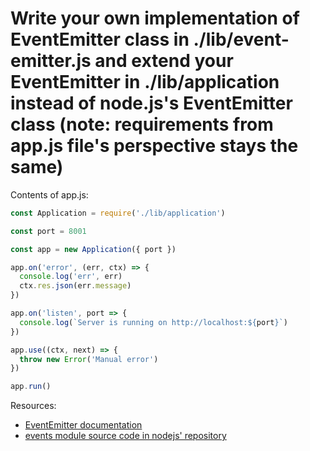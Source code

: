 # Write your own implementation of EventEmitter class in ./lib/event-emitter.js and extend your EventEmitter in ./lib/application instead of node.js's EventEmitter class (note: requirements from app.js file's perspective stays the same)

Contents of app.js:

```js
const Application = require('./lib/application')

const port = 8001

const app = new Application({ port })

app.on('error', (err, ctx) => {
  console.log('err', err)
  ctx.res.json(err.message)
})

app.on('listen', port => {
  console.log(`Server is running on http://localhost:${port}`)
})

app.use((ctx, next) => {
  throw new Error('Manual error')
})

app.run()

```

Resources:

* [EventEmitter documentation](https://nodejs.org/api/events.html)
* [events module source code in nodejs' repository](https://github.com/nodejs/node/blob/master/lib/events.js)
